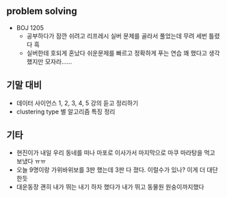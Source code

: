 ## problem solving
- BOJ 1205
  - 공부하다가 잠깐 쉬려고 리프레시 실버 문제를 골라서 풀었는데 무려 세번 틀렸다 흑 
  - 실버한테 호되게 혼났다 쉬운문제를 빠르고 정확하게 푸는 연습 꽤 했다고 생각했지만 모자라......
## 기말 대비
- 데이터 사이언스 1, 2, 3, 4, 5 강의 듣고 정리하기 
- clustering type 별 알고리즘 특징 정리 
## 기타
- 현진이가 내일 우리 동네를 떠나 마포로 이사가서 마지막으로 마쿠 마라탕을 먹고 보냈다 ㅠㅠ
- 오늘 9명이랑 가위바위보를 3판 했는데 3판 다 졌다. 이럴수가 있나? 이게 더 대단한듯 
- 대운동장 괜히 내가 뛰는 내기 하자 했다가 내가 뛰고 동물원 원숭이까지했다 
